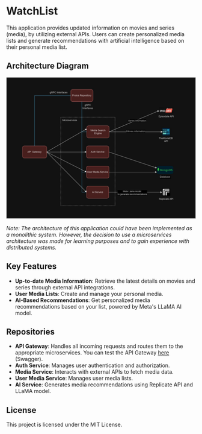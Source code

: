 # WatchList

This application provides updated information on movies and series (media), by utilizing external APIs. Users can create personalized media lists and generate recommendations with artificial intelligence based on their personal media list.

## Architecture Diagram

![Architecture Diagram](/../assets/WatchList%20Backend%20Arquitecture.jpg)

*Note: The architecture of this application could have been implemented as a monolithic system. However, the decision to use a microservices architecture was made for learning purposes and to gain experience with distributed systems.*

## Key Features
- **Up-to-date Media Information**: Retrieve the latest details on movies and series through external API integrations.
- **User Media Lists**: Create and manage your personal media.
- **AI-Based Recommendations**: Get personalized media recommendations based on your list, powered by Meta's LLaMA AI model.

## Repositories

- **API Gateway**: Handles all incoming requests and routes them to the appropriate microservices. You can test the API Gateway [here](https://api-gateway-soye73t7sa-tl.a.run.app/docs) (Swagger).
- **Auth Service**: Manages user authentication and authorization.
- **Media Service**: Interacts with external APIs to fetch media data.
- **User Media Service**: Manages user media lists.
- **AI Service**: Generates media recommendations using Replicate API and LLaMA model.

## License

This project is licensed under the MIT License.
